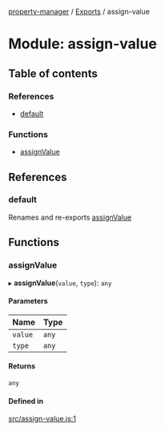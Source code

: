 [property-manager](../README.md) / [Exports](../modules.md) / assign-value

# Module: assign-value

## Table of contents

### References

- [default](assign_value-1.md#default)

### Functions

- [assignValue](assign_value-1.md#assignvalue)

## References

### default

Renames and re-exports [assignValue](assign_value-1.md#assignvalue)

## Functions

### assignValue

▸ **assignValue**(`value`, `type`): `any`

#### Parameters

| Name | Type |
| :------ | :------ |
| `value` | `any` |
| `type` | `any` |

#### Returns

`any`

#### Defined in

[src/assign-value.js:1](https://github.com/snowyu/property-manager.js/blob/248d0b4/src/assign-value.js#L1)
